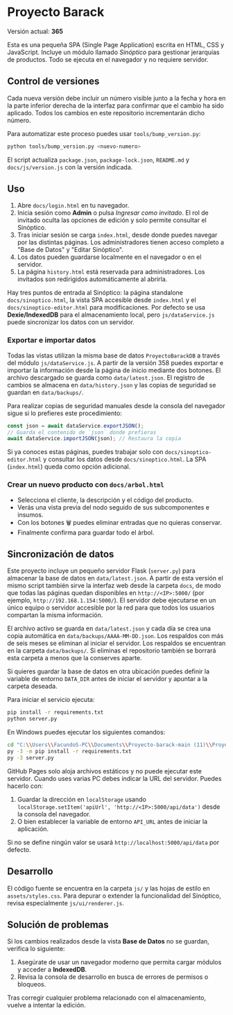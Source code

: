 # Proyecto Barack

Versión actual: **365**

Esta es una pequeña SPA (Single Page Application) escrita en HTML, CSS y JavaScript.
Incluye un módulo llamado *Sinóptico* para gestionar jerarquías de productos.
Todo se ejecuta en el navegador y no requiere servidor.

## Control de versiones

Cada nueva versión debe incluir un número visible junto a la fecha y hora en la parte inferior derecha de la interfaz para confirmar que el cambio ha sido aplicado.
Todos los cambios en este repositorio incrementarán dicho número.

Para automatizar este proceso puedes usar `tools/bump_version.py`:

```bash
python tools/bump_version.py <nuevo-numero>
```

El script actualiza `package.json`, `package-lock.json`, `README.md` y
`docs/js/version.js` con la versión indicada.

## Uso

1. Abre `docs/login.html` en tu navegador.
2. Inicia sesión como **Admin** o pulsa *Ingresar como invitado*.
   El rol de invitado oculta las opciones de edición y solo permite consultar el
   Sinóptico.
3. Tras iniciar sesión se carga `index.html`, desde donde puedes navegar por las
   distintas páginas.
   Los administradores tienen acceso completo a "Base de Datos" y "Editar
   Sinóptico".
4. Los datos pueden guardarse localmente en el navegador o en el servidor.
5. La página `history.html` está reservada para administradores.
   Los invitados son redirigidos automáticamente al abrirla.

Hay tres puntos de entrada al Sinóptico: la página standalone `docs/sinoptico.html`, la vista SPA accesible desde `index.html` y el `docs/sinoptico-editor.html` para modificaciones.
Por defecto se usa **Dexie/IndexedDB** para el almacenamiento local, pero `js/dataService.js` puede sincronizar los datos con un servidor.

### Exportar e importar datos

Todas las vistas utilizan la misma base de datos `ProyectoBarackDB` a través del
módulo `js/dataService.js`. A partir de la versión 358 puedes exportar e
importar la información desde la página de inicio mediante dos botones. El
archivo descargado se guarda como `data/latest.json`. El registro de cambios se
almacena en `data/history.json` y las copias de seguridad se guardan en
`data/backups/`.

Para realizar copias de seguridad manuales desde la consola del navegador sigue
si lo prefieres este procedimiento:

```js
const json = await dataService.exportJSON();
// Guarda el contenido de `json` donde prefieras
await dataService.importJSON(json); // Restaura la copia
```


Si ya conoces estas páginas, puedes trabajar solo con `docs/sinoptico-editor.html` y consultar los datos desde `docs/sinoptico.html`. La SPA (`index.html`) queda como opción adicional.

### Crear un nuevo producto con `docs/arbol.html`

- Selecciona el cliente, la descripción y el código del producto.
- Verás una vista previa del nodo seguido de sus subcomponentes e insumos.
- Con los botones 🗑 puedes eliminar entradas que no quieras conservar.
- Finalmente confirma para guardar todo el árbol.
## Sincronización de datos

Este proyecto incluye un pequeño servidor Flask (`server.py`) para almacenar la base de datos en `data/latest.json`.
A partir de esta versión el mismo script también sirve la interfaz web desde la carpeta `docs`, de modo que todas las páginas quedan disponibles en `http://<IP>:5000/` (por ejemplo, `http://192.168.1.154:5000/`).
El servidor debe ejecutarse en un único equipo o servidor accesible por la red para que todos los usuarios compartan la misma información.

El archivo activo se guarda en `data/latest.json` y cada día se crea una copia automática en `data/backups/AAAA-MM-DD.json`. Los respaldos con más de seis meses se eliminan al iniciar el servidor.
Los respaldos se encuentran en la carpeta `data/backups/`. Si eliminas el repositorio también se borrará esta carpeta a menos que la conserves aparte.

Si quieres guardar la base de datos en otra ubicación puedes definir la variable de entorno `DATA_DIR` antes de iniciar el servidor y apuntar a la carpeta deseada.

Para iniciar el servicio ejecuta:

```bash
pip install -r requirements.txt
python server.py
```

En Windows puedes ejecutar los siguientes comandos:

```bash
cd "C:\\Users\\FacundoS-PC\\Documents\\Proyecto-barack-main (11)\\Proyecto-barack-main"
py -3 -m pip install -r requirements.txt
py -3 server.py
```

GitHub Pages solo aloja archivos estáticos y no puede ejecutar este servidor.
Cuando uses varias PC debes indicar la URL del servidor. Puedes hacerlo con:

1. Guardar la dirección en `localStorage` usando `localStorage.setItem('apiUrl', 'http://<IP>:5000/api/data')` desde la consola del navegador.
2. O bien establecer la variable de entorno `API_URL` antes de iniciar la aplicación.

Si no se define ningún valor se usará `http://localhost:5000/api/data` por defecto.


## Desarrollo

El código fuente se encuentra en la carpeta `js/` y las hojas de estilo en
`assets/styles.css`. Para depurar o extender la funcionalidad del Sinóptico,
revisa especialmente `js/ui/renderer.js`.

## Solución de problemas

Si los cambios realizados desde la vista **Base de Datos** no se guardan,
verifica lo siguiente:

1. Asegúrate de usar un navegador moderno que permita cargar módulos y acceder
   a **IndexedDB**.
2. Revisa la consola de desarrollo en busca de errores de permisos o bloqueos.

Tras corregir cualquier problema relacionado con el almacenamiento, vuelve a
intentar la edición.
